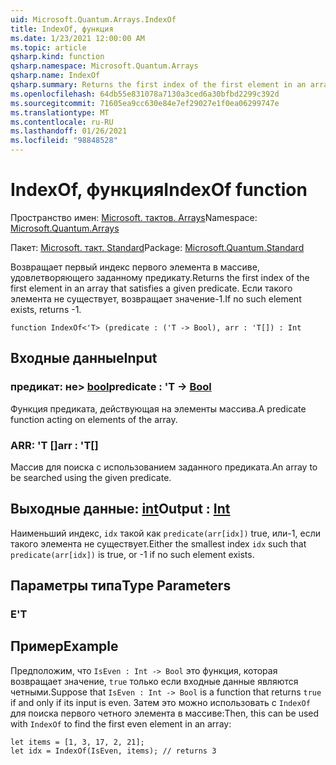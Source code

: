 ```yaml
---
uid: Microsoft.Quantum.Arrays.IndexOf
title: IndexOf, функция
ms.date: 1/23/2021 12:00:00 AM
ms.topic: article
qsharp.kind: function
qsharp.namespace: Microsoft.Quantum.Arrays
qsharp.name: IndexOf
qsharp.summary: Returns the first index of the first element in an array that satisfies a given predicate. If no such element exists, returns -1.
ms.openlocfilehash: 64db55e831078a7130a3ced6a30bfbd2299c392d
ms.sourcegitcommit: 71605ea9cc630e84e7ef29027e1f0ea06299747e
ms.translationtype: MT
ms.contentlocale: ru-RU
ms.lasthandoff: 01/26/2021
ms.locfileid: "98848528"
---
```

# <a name="indexof-function"></a><span data-ttu-id="bf0fc-102">IndexOf, функция</span><span class="sxs-lookup"><span data-stu-id="bf0fc-102">IndexOf function</span></span>

<span data-ttu-id="bf0fc-103">Пространство имен: [Microsoft. тактов. Arrays](xref:Microsoft.Quantum.Arrays)</span><span class="sxs-lookup"><span data-stu-id="bf0fc-103">Namespace: [Microsoft.Quantum.Arrays](xref:Microsoft.Quantum.Arrays)</span></span>

<span data-ttu-id="bf0fc-104">Пакет: [Microsoft. такт. Standard](https://nuget.org/packages/Microsoft.Quantum.Standard)</span><span class="sxs-lookup"><span data-stu-id="bf0fc-104">Package: [Microsoft.Quantum.Standard](https://nuget.org/packages/Microsoft.Quantum.Standard)</span></span>


<span data-ttu-id="bf0fc-105">Возвращает первый индекс первого элемента в массиве, удовлетворяющего заданному предикату.</span><span class="sxs-lookup"><span data-stu-id="bf0fc-105">Returns the first index of the first element in an array that satisfies a given predicate.</span></span> <span data-ttu-id="bf0fc-106">Если такого элемента не существует, возвращает значение-1.</span><span class="sxs-lookup"><span data-stu-id="bf0fc-106">If no such element exists, returns -1.</span></span>

```qsharp
function IndexOf<'T> (predicate : ('T -> Bool), arr : 'T[]) : Int
```


## <a name="input"></a><span data-ttu-id="bf0fc-107">Входные данные</span><span class="sxs-lookup"><span data-stu-id="bf0fc-107">Input</span></span>

### <a name="predicate--t---bool"></a><span data-ttu-id="bf0fc-108">предикат: не> [bool](xref:microsoft.quantum.lang-ref.bool)</span><span class="sxs-lookup"><span data-stu-id="bf0fc-108">predicate : 'T -> [Bool](xref:microsoft.quantum.lang-ref.bool)</span></span>

<span data-ttu-id="bf0fc-109">Функция предиката, действующая на элементы массива.</span><span class="sxs-lookup"><span data-stu-id="bf0fc-109">A predicate function acting on elements of the array.</span></span>


### <a name="arr--t"></a><span data-ttu-id="bf0fc-110">ARR: 'T []</span><span class="sxs-lookup"><span data-stu-id="bf0fc-110">arr : 'T[]</span></span>

<span data-ttu-id="bf0fc-111">Массив для поиска с использованием заданного предиката.</span><span class="sxs-lookup"><span data-stu-id="bf0fc-111">An array to be searched using the given predicate.</span></span>



## <a name="output--int"></a><span data-ttu-id="bf0fc-112">Выходные данные: [int](xref:microsoft.quantum.lang-ref.int)</span><span class="sxs-lookup"><span data-stu-id="bf0fc-112">Output : [Int](xref:microsoft.quantum.lang-ref.int)</span></span>

<span data-ttu-id="bf0fc-113">Наименьший индекс, `idx` такой как `predicate(arr[idx])` true, или-1, если такого элемента не существует.</span><span class="sxs-lookup"><span data-stu-id="bf0fc-113">Either the smallest index `idx` such that `predicate(arr[idx])` is true, or -1 if no such element exists.</span></span>

## <a name="type-parameters"></a><span data-ttu-id="bf0fc-114">Параметры типа</span><span class="sxs-lookup"><span data-stu-id="bf0fc-114">Type Parameters</span></span>

### <a name="t"></a><span data-ttu-id="bf0fc-115">Е</span><span class="sxs-lookup"><span data-stu-id="bf0fc-115">'T</span></span>



## <a name="example"></a><span data-ttu-id="bf0fc-116">Пример</span><span class="sxs-lookup"><span data-stu-id="bf0fc-116">Example</span></span>

<span data-ttu-id="bf0fc-117">Предположим, что `IsEven : Int -> Bool` это функция, которая возвращает значение, `true` только если входные данные являются четными.</span><span class="sxs-lookup"><span data-stu-id="bf0fc-117">Suppose that `IsEven : Int -> Bool` is a function that returns `true` if and only if its input is even.</span></span> <span data-ttu-id="bf0fc-118">Затем это можно использовать с `IndexOf` для поиска первого четного элемента в массиве:</span><span class="sxs-lookup"><span data-stu-id="bf0fc-118">Then, this can be used with `IndexOf` to find the first even element in an array:</span></span>

```qsharp
let items = [1, 3, 17, 2, 21];
let idx = IndexOf(IsEven, items); // returns 3
```